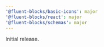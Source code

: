 ```yaml
---
'@fluent-blocks/basic-icons': major
'@fluent-blocks/react': major
'@fluent-blocks/schemas': major
---
```


Initial release.
